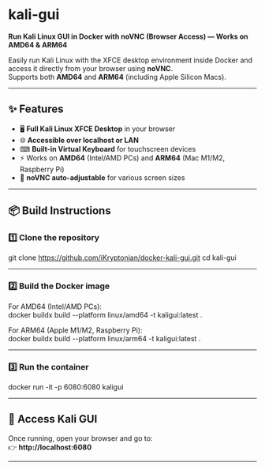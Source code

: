 # kali-gui

**Run Kali Linux GUI in Docker with noVNC (Browser Access) — Works on AMD64 & ARM64**  

Easily run Kali Linux with the XFCE desktop environment inside Docker and access it directly from your browser using **noVNC**.  
Supports both **AMD64** and **ARM64** (including Apple Silicon Macs).

---

## ✨ Features

- 🖥 **Full Kali Linux XFCE Desktop** in your browser  
- 🌐 **Accessible over localhost or LAN**  
- ⌨ **Built-in Virtual Keyboard** for touchscreen devices  
- ⚡ Works on **AMD64** (Intel/AMD PCs) and **ARM64** (Mac M1/M2, Raspberry Pi)  
- 📱 **noVNC auto-adjustable** for various screen sizes  

---

## 📦 Build Instructions

### 1️⃣ Clone the repository

git clone https://github.com/iKryptonian/docker-kali-gui.git
cd kali-gui

---

### 2️⃣ Build the Docker image

For AMD64 (Intel/AMD PCs):  
docker buildx build --platform linux/amd64 -t kaligui:latest .

For ARM64 (Apple M1/M2, Raspberry Pi):  
docker buildx build --platform linux/arm64 -t kaligui:latest .

---

### 3️⃣ Run the container

docker run -it -p 6080:6080 kaligui

---

## 🚀 Access Kali GUI

Once running, open your browser and go to:  
👉 **http://localhost:6080**  

---


